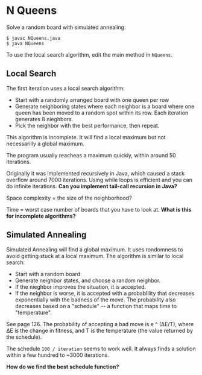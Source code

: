 # N Queens #

Solve a random board with simulated annealing:

    $ javac NQueens.java
    $ java NQueens

To use the local search algorithm, edit the main method in `NQueens`. 

## Local Search ##
The first iteration uses a local search algorithm:

* Start with a randomly arranged board with one queen per row
* Generate neighboring states where each neighbor is a board where one queen has been moved to a random spot within its row. Each iteration generates 8 nieghbors.
* Pick the neighbor with the best performance, then repeat.

This algorithm is incomplete. It will find a local maximum but not necessarilly a global maximum.

The program usually reacheas a maximum quickly, within around 50 iterations.

Originally it was implemented recursively in Java, which caused a stack overflow around 7000 iterations. Using while loops is efficient and you can do infinite iterations. **Can you implement tail-call recursion in Java?**

Space complexity = the size of the neighborhood?

Time = worst case number of boards that you have to look at. **What is this for incomplete algorithms?**

## Simulated Annealing ##
Simulated Annealing will find a global maximum. It uses rondomness to avoid getting stuck at a local maximum. The algorithm is similar to local search:

* Start with a random board
* Generate neighbor states, and choose a random neighbor.
* If the nieghbor improves the situation, it is accepted.
* If the neighbor is worse, it is accepted with a probablility that decreases exponentially with the badness of the move. The probability also decreases based on a "schedule" -- a function that maps time to "temperature".

See page 126. The probability of accepting a bad move is e ^ (∆E/T), where ∆E is the change in fitness, and T is the temperature (the value returned by the schedule).

The schedule `100 / iteration` seems to work well. It always finds a solution within a few hundred to ~3000 iterations.

**How do we find the best schedule function?**

